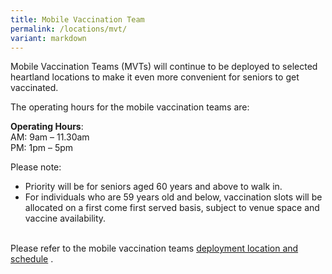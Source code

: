 ```yaml
---
title: Mobile Vaccination Team
permalink: /locations/mvt/
variant: markdown
---
```

Mobile Vaccination Teams (MVTs) will continue to be deployed to selected heartland locations to make it even more convenient for seniors to get vaccinated.<br>

The operating hours for the mobile vaccination teams are:<br>

**Operating Hours**:<br>
AM: 9am – 11.30am<br>
PM: 1pm – 5pm<br>

Please note:
* Priority will be for seniors aged 60 years and above to walk in.<br>
* For individuals who are 59 years old and below, vaccination slots will be allocated on a first come first served basis, subject to venue space and vaccine availability.<br><br>

Please refer to the mobile vaccination teams [ deployment location and schedule](https://file.go.gov.sg/mvt-s.pdf) .